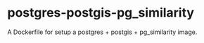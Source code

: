 # postgres-postgis-pg_similarity
A Dockerfile for setup a postgres + postgis + pg_similarity image.
